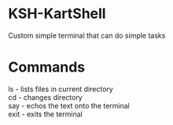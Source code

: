# KSH-KartShell
Custom simple terminal that can do simple tasks

# Commands
ls - lists files in current directory  
cd <directory> - changes directory  
say <text> - echos the text onto the terminal  
exit - exits the terminal  
